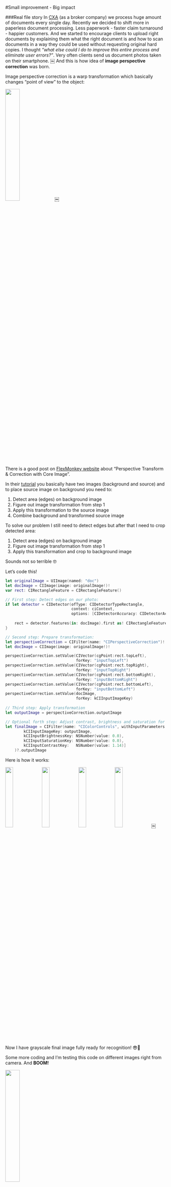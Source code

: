 
#Small improvement - Big impact

###Real file story
In [CXA](http://www.cxagroup.com) (as a broker company) we process huge amount of documents every single day. Recently we decided to shift more in paperless document processing. Less paperwork - faster claim turnaround - happier customers. And we started to encourage clients to upload right documents by explaining them what the right document is and how to scan documents in a way they could be used without requesting original hard copies. I thought _“what else could I do to improve this entire process and eliminate user errors?”_. Very often clients send us document photos taken on their smartphone. 
￼
 And this is how idea of __image perspective correction__ was born. 

Image perspective correction is a warp transformation which basically changes “point of view” to the object:

<img src="https://raw.githubusercontent.com/kronik/smartcrop/master/Images/claims-incorrect.png" width="30%"/>
￼

There is a good post on [FlexMonkey website](https://realm.io/news/tryswift-gladman-simon-advanced-core-image/) about “Perspective Transform & Correction with Core Image”. 

In their [tutorial](https://realm.io/news/tryswift-gladman-simon-advanced-core-image/) you basically have two images (background and source) and to place source image on background you need to:

1. Detect area (edges) on background image 
2. Figure out image transformation from step 1
3. Apply this transformation to the source image
4. Combine background and transformed source image 

To solve our problem I still need to detect edges but after that I need to crop detected area:

1. Detect area (edges) on background image 
2. Figure out image transformation from step 1
3. Apply this transformation and crop to background image

Sounds not so terrible 🤓

Let’s code this! 

```swift
let originalImage = UIImage(named: "doc")
let docImage = CIImage(image: originalImage!)!
var rect: CIRectangleFeature = CIRectangleFeature()

// First step: Detect edges on our photo: 
if let detector = CIDetector(ofType: CIDetectorTypeRectangle,
							 context: ciContext,
							 options: [CIDetectorAccuracy: CIDetectorAccuracyHigh]) {
	
	rect = detector.features(in: docImage).first as! CIRectangleFeature
}

// Second step: Prepare transformation:
let perspectiveCorrection = CIFilter(name: "CIPerspectiveCorrection")!
let docImage = CIImage(image: originalImage!)!

perspectiveCorrection.setValue(CIVector(cgPoint:rect.topLeft),
							   forKey: "inputTopLeft")
perspectiveCorrection.setValue(CIVector(cgPoint:rect.topRight),
							   forKey: "inputTopRight")
perspectiveCorrection.setValue(CIVector(cgPoint:rect.bottomRight),
							   forKey: "inputBottomRight")
perspectiveCorrection.setValue(CIVector(cgPoint:rect.bottomLeft),
							   forKey: "inputBottomLeft")
perspectiveCorrection.setValue(docImage,
							   forKey: kCIInputImageKey)
        
// Third step: Apply transformation
let outputImage = perspectiveCorrection.outputImage

// Optional forth step: Adjust contrast, brightness and saturation for better image recognition:
let finalImage = CIFilter(name: "CIColorControls", withInputParameters: [
		kCIInputImageKey: outputImage,
		kCIInputBrightnessKey: NSNumber(value: 0.0),
		kCIInputSaturationKey: NSNumber(value: 0.0),
		kCIInputContrastKey:   NSNumber(value: 1.14)]
	)?.outputImage
```
Here is how it works:

<img src="https://raw.githubusercontent.com/kronik/smartcrop/master/Images/CI-step1.png" width="22%"/> <img src="https://raw.githubusercontent.com/kronik/smartcrop/master/Images/CI-step2.png" width="22%"/> <img src="https://raw.githubusercontent.com/kronik/smartcrop/master/Images/CI-step3.png" width="22%"/> <img src="https://raw.githubusercontent.com/kronik/smartcrop/master/Images/CI-step4.png" width="22%"/>
￼

Now I have grayscale final image fully ready for recognition! 😎🙌 

Some more coding and I’m testing this code on different images right from camera. And __BOOM!__

<img src="https://raw.githubusercontent.com/kronik/smartcrop/master/Images/Error.png" width="30%"/>

 I see that edge detection doesn’t work really well on real life sample photos 😱🤔 

Ok... some googling shows that quite popular image processing library - [OpenCV](http://opencv.org) might produce much better results. [Robin posted](https://medium.com/ios-os-x-development/the-fd4fcb249358#.ghmlq9ts3)  very descriptive article on how to run this cross-platform library on iOS. The main problem is that [OpenCV](http://opencv.org)  is implemented on C/C++ and Swift can’t directly work with C++ code. So it requires to implement wrapper layer for OpenCV. There are already [bunch of samples](https://github.com/foundry/OpenCVSwiftStitch) on how to do this properly. Ok, let’s just implement our algorithm now on OpenCV. I’ve implemented interaction with OpenCV library mostly as a UIImageView and UIImage categories:

```Objective-C
#import <UIKit/UIKit.h>

typedef struct CropRect {
    CGPoint topLeft;
    CGPoint topRight;
    CGPoint bottomLeft;
    CGPoint bottomRight;
} CropRect;

@interface UIImageView (OpenCV)

- (CropRect)detectEdges;
- (UIImage *)crop: (CropRect)cropRect andApplyBW:(BOOL)applyBW;
- (void)showCrop: (CropRect)cropRect;

@end

@interface UIImage (OpenCV)

//cv::Mat to UIImage
+ (UIImage *)imageWithCVMat:(const cv::Mat&)cvMat;
- (id)initWithCVMat:(const cv::Mat&)cvMat;

 //UIImage to cv::Mat
- (cv::Mat)CVMat;
- (cv::Mat)CVMat3;  // no alpha channel
- (cv::Mat)CVGrayscaleMat;

@end
```

Full source code is available on [github](https://github.com/kronik/smartcrop.git)

Here is how last implementation works with OpenCV:

<img src="https://raw.githubusercontent.com/kronik/smartcrop/master/Images/OpenCV-step1.png" width="22%"/> <img src="https://raw.githubusercontent.com/kronik/smartcrop/master/Images/OpenCV-step2.png" width="22%"/> <img src="https://raw.githubusercontent.com/kronik/smartcrop/master/Images/OpenCV-step3.png" width="22%"/> <img src="https://raw.githubusercontent.com/kronik/smartcrop/master/Images/OpenCV-step4.png" width="22%"/>

Surprisingly now even in some edge-cases document detection works really well! 🎉

###Conclusion:
Very often first implementation doesn’t show great results. Like in my case modern CoreImage filters seem very easy to pickup and make it work in just matter of minutes but came up with some disappointing results. In same time old image processing library does the thing. And couple of hours of wiring this C++ library with Swift application definitely worth it. 

_Try again and again, be curious, be insistent!_

What we’ve got? Now CXA application has extremely reliable way of taking well-prepared document photos which are:

1. easy to read
2. ready for further data processing (like OCR)
3. lighter, so app consumes less internet traffic  

__And finally__: better documents quality causes shorter claims turnaround - more happier customers!